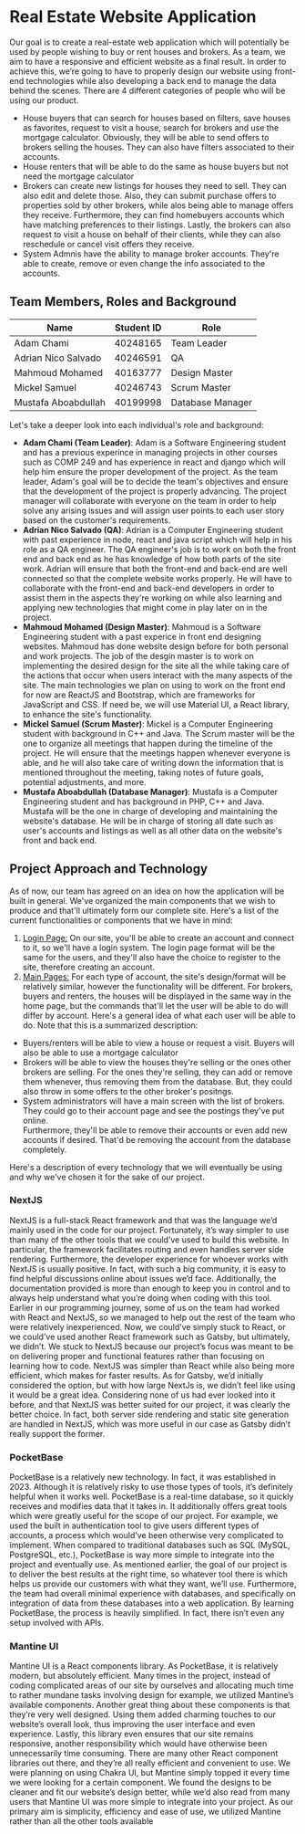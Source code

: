 # Real Estate Website Application

Our goal is to create a real-estate web application which will potentially be used by people wishing to buy or rent houses and brokers. As a team, we aim to have a responsive and efficient website as a final result. In order to achieve this, we’re going to have to properly design our website using front-end technologies while also developing a back end to manage the data behind the scenes.
There are 4 different categories of people who will be using our product.

- House buyers that can search for houses based on filters, save houses as favorites, request to visit a house, search for brokers and use the mortgage calculator. Obviously, they will be able to send offers to brokers selling the houses. They can also have filters associated to their accounts.
- House renters that will be able to do the same as house buyers but not need the mortgage calculator
- Brokers can create new listings for houses they need to sell. They can also edit and delete those. Also, they can submit purchase offers to properties sold by other brokers, while alos being able to manage offers they receive. Furthermore, they can find homebuyers accounts which have matching preferences to their listings. Lastly, the brokers can also request to visit a house on behalf of their clients, while they can also reschedule or cancel visit offers they receive.
- System Admnis have the ability to manage broker accounts. They're able to create, remove or even change the info associated to the accounts.

## **Team Members, Roles and Background**

| Name                | Student ID | Role             |
| ------------------- | ---------- | ---------------- |
| Adam Chami          | 40248165   | Team Leader      |
| Adrian Nico Salvado | 40246591   | QA               |
| Mahmoud Mohamed     | 40163777   | Design Master    |
| Mickel Samuel       | 40246743   | Scrum Master     |
| Mustafa Aboabdullah | 40199998   | Database Manager |

Let's take a deeper look into each individual's role and background:

- **Adam Chami (Team Leader)**: Adam is a Software Engineering student and has a previous experince in managing projects in other courses such as COMP 249 and has experience in react and django which will help him ensure the proper development of the project. As the team leader, Adam's goal will be to decide the team's objectives and ensure that the development of the project is properly advancing. The project manager will collaborate with everyone on the team in order to help solve any arising issues and will assign user points to each user story based on the customer's requirements.
- **Adrian Nico Salvado (QA)**: Adrian is a Computer Engineering student with past experience in node, react and java script which will help in his role as a QA engineer. The QA engineer's job is to work on both the front end and back end as he has knowledge of how both parts of the site work. Adrian will ensure that both the front-end and back-end are well connected so that the complete website works properly. He will have to collaborate with the front-end and back-end developers in order to assist them in the aspects they're working on while also learning and applying new technologies that might come in play later on in the project.
- **Mahmoud Mohamed (Design Master)**: Mahmoud is a Software Engineering student with a past experice in front end designing websites. Mahmoud has done website design before for both personal and work projects. The job of the desgin master is to work on implementing the desired design for the site all the while taking care of the actions that occur when users interact with the many aspects of the site. The main technologies we plan on using to work on the front end for now are ReactJS and Bootstrap, which are frameworks for JavaScript and CSS. If need be, we will use Material UI, a React library, to enhance the site's functionality.
- **Mickel Samuel (Scrum Master)**: Mickel is a Computer Engineering student with background in C++ and Java. The Scrum master will be the one to organize all meetings that happen during the timeline of the project. He will ensure that the meetings happen whenever everyone is able, and he will also take care of writing down the information that is mentioned throughout the meeting, taking notes of future goals, potential adjustments, and more.
- **Mustafa Aboabdullah (Database Manager)**: Mustafa is a Computer Engineering student and has background in PHP, C++ and Java. Mustafa will be the one in charge of developing and maintaining the website's database. He will be in charge of storing all date such as user's accounts and listings as well as all other data on the website's front and back end.

## **Project Approach and Technology**

As of now, our team has agreed on an idea on how the application will be built in general. We've organized the main components that we wish to produce and that'll
ultimately form our complete site. Here's a list of the current functionalities or components that we have in mind:


1. <ins>Login Page:</ins> On our site, you'll be able to create an account and connect to it, so we'll have a login system. The login page format will be the same for the users, and they'll also have the choice to register to the site, therefore creating an account.
2. <ins>Main Pages:</ins> For each type of account, the site's design/format will be relatively similar, however the functionality will be different. For brokers, buyers and renters, the houses will be displayed in the same way in the home page, but the commands that'll let the user will be able to do will differ by account. Here's a general idea of what each user will be able to do. Note that this is a summarized description:

- Buyers/renters will be able to view a house or request a visit. Buyers will also be able to use a mortgage calculator
- Brokers will be able to view the houses they're selling or the ones other brokers are selling. For the ones they're selling, they can add or remove them whenever, thus removing them from the database. But, they could also throw in some offers to the other broker's positngs.
- System administrators will have a main screen with the list of brokers. They could go to their account page and see the postings they've put online.  
  Furthermore, they'll be able to remove their accounts or even add new accounts if desired. That'd be removing the account from the database completely.



Here's a description of every technology that we will eventually be using and why we've chosen it for the sake of our project.

### NextJS
NextJS is a full-stack React framework and that was the language we’d mainly used in the code for our project. Fortunately, it’s way simpler to use than many of the other tools that we could’ve used to build this website. In particular, the framework facilitates routing and even handles server side rendering. Furthermore, the developer experience for whoever works with NextJS is usually positive. In fact, with such a big community, it is easy to find helpful discussions online about issues we’d face. Additionally, the documentation provided is more than enough to keep you in control and to always help understand what you’re doing when coding with this tool. Earlier in our programming journey, some of us on the team had worked with React and NextJS, so we managed to help out the rest of the team who were relatively inexperienced.
Now, we could’ve simply stuck to React, or we could’ve used another React framework such as Gatsby, but ultimately, we didn’t. We stuck to NextJS because our project’s focus was meant to be on delivering proper and functional features rather than focusing on learning how to code. NextJS was simpler than React while also being more efficient, which makes for faster results. As for Gatsby, we’d initially considered the option, but with how large NextJs is, we didn’t feel like using it would be a great idea. Considering none of us had ever looked into it before, and that NextJS was better suited for our project, it was clearly the better choice. In fact, both server side rendering and static site generation are handled in NextJS, which was more useful in our case as Gatsby didn’t really support the former.

### PocketBase
PocketBase is a relatively new technology. In fact, it was established in 2023. Although it is relatively risky to use those types of tools, it’s definitely helpful when it works well. PocketBase is a real-time database, so it quickly receives and modifies data that it takes in. It additionally offers great tools which were greatly useful for the scope of our project. For example, we used the built in authentication tool to give users different types of accounts, a process which would’ve been otherwise very complicated to implement.
When compared to traditional databases such as SQL (MySQL, PostgreSQL, etc.), PocketBase is way more simple to integrate into the project and eventually use. As mentioned earlier, the goal of our project is to deliver the best results at the right time, so whatever tool there is which helps us provide our customers with what they want, we’ll use. Furthermore, the team had overall minimal experience with databases, and specifically on integration of data from these databases into a web application. By learning PocketBase, the process is heavily simplified. In fact, there isn’t even any setup involved with APIs.
 
### Mantine UI
Mantine UI is a React components library. As PocketBase, it is relatively modern, but absolutely efficient. Many times in the project, instead of coding complicated areas of our site by ourselves and allocating much time to rather mundane tasks involving design for example, we utilized Mantine’s available components. Another great thing about these components is that they’re very well designed. Using them added charming touches to our website’s overall look, thus improving the user interface and even experience. Lastly, this library even ensures that our site remains responsive, another responsibility which would have otherwise been unnecessarily time consuming.
There are many other React component libraries out there, and they’re all really efficient and convenient to use. We were planning on using Chakra UI, but Mantine simply topped it every time we were looking for a certain component. We found the designs to be cleaner and fit our website’s design better, while we’d also read from many users that Mantine UI was more simple to integrate into your project. As our primary aim is simplicity, efficiency and ease of use, we utilized Mantine rather than all the other tools available

